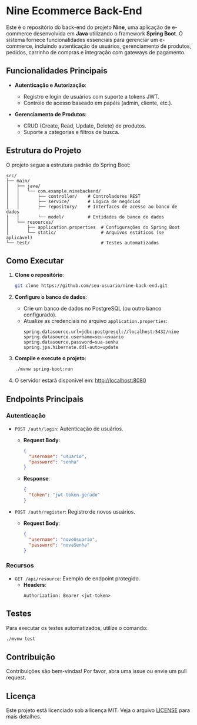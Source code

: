 # Nine Ecommerce Back-End

Este é o repositório do back-end do projeto **Nine**, uma aplicação de e-commerce desenvolvida em **Java** utilizando o framework **Spring Boot**. O sistema fornece funcionalidades essenciais para gerenciar um e-commerce, incluindo autenticação de usuários, gerenciamento de produtos, pedidos, carrinho de compras e integração com gateways de pagamento.

## Funcionalidades Principais

- **Autenticação e Autorização**:

  - Registro e login de usuários com suporte a tokens JWT.
  - Controle de acesso baseado em papéis (admin, cliente, etc.).
- **Gerenciamento de Produtos**:

  - CRUD (Create, Read, Update, Delete) de produtos.
  - Suporte a categorias e filtros de busca.

## Estrutura do Projeto

O projeto segue a estrutura padrão do Spring Boot:

```
src/
├── main/
│   ├── java/
│   │   └── com.example.ninebackend/
│   │       ├── controller/    # Controladores REST
│   │       ├── service/       # Lógica de negócios
│   │       ├── repository/    # Interfaces de acesso ao banco de dados
│   │       └── model/         # Entidades do banco de dados
│   └── resources/
│       ├── application.properties  # Configurações do Spring Boot
│       └── static/                 # Arquivos estáticos (se aplicável)
└── test/                           # Testes automatizados
```

## Como Executar

1. **Clone o repositório**:

   ```bash
   git clone https://github.com/seu-usuario/nine-back-end.git
   ```
2. **Configure o banco de dados**:

   - Crie um banco de dados no PostgreSQL (ou outro banco configurado).
   - Atualize as credenciais no arquivo `application.properties`:
     ```properties
     spring.datasource.url=jdbc:postgresql://localhost:5432/nine
     spring.datasource.username=seu-usuario
     spring.datasource.password=sua-senha
     spring.jpa.hibernate.ddl-auto=update
     ```
3. **Compile e execute o projeto**:

   ```bash
   ./mvnw spring-boot:run
   ```
4. O servidor estará disponível em: [http://localhost:8080](http://localhost:8080)

## Endpoints Principais

### Autenticação

- `POST /auth/login`: Autenticação de usuários.

  - **Request Body**:
    ```json
    {
      "username": "usuario",
      "password": "senha"
    }
    ```
  - **Response**:
    ```json
    {
      "token": "jwt-token-gerado"
    }
    ```
- `POST /auth/register`: Registro de novos usuários.

  - **Request Body**:
    ```json
    {
      "username": "novoUsuario",
      "password": "novaSenha"
    }
    ```

### Recursos

- `GET /api/resource`: Exemplo de endpoint protegido.
  - **Headers**:
    ```
    Authorization: Bearer <jwt-token>
    ```

## Testes

Para executar os testes automatizados, utilize o comando:

```bash
./mvnw test
```

## Contribuição

Contribuições são bem-vindas! Por favor, abra uma issue ou envie um pull request.

## Licença

Este projeto está licenciado sob a licença MIT. Veja o arquivo [LICENSE](./LICENSE) para mais detalhes.
